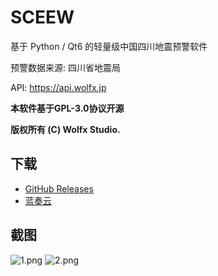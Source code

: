 # SCEEW

基于 Python / Qt6 的轻量级中国四川地震预警软件

预警数据来源: 四川省地震局

API: https://api.wolfx.jp

**本软件基于GPL-3.0协议开源**

**版权所有 (C) Wolfx Studio.**

## 下载

*   [GitHub Releases](https://github.com/TenkyuChimata/SCEEW/releases/latest)
*   [蓝奏云](https://akarin.lanzoul.com/i3lED1481erg)

## 截图

![1.png](https://s2.loli.net/2023/08/02/OFu7Zydh36e4UMo.png)
![2.png](https://s2.loli.net/2023/08/02/FBk6G8xSA4clEQI.png)
